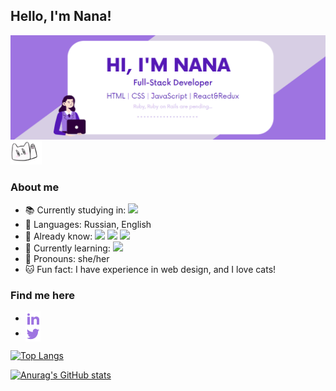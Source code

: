 <h2> Hello, I'm Nana!</h2>
<img align="center" src="/img/header_readme.png">

<img src="/img/hi.gif" width="50" height="40">
<h3>About me</h3>

- 📚 Currently studying in: <img width="70" src="https://img.shields.io/badge/Microverse-blueviolet"><br/>
- 🎤 Languages: Russian, English
- 📕 Already know: <img src="https://img.shields.io/badge/JavaScript-5519B6"/> <img src="https://img.shields.io/badge/React&Redux-3b89a7"/> <img src="https://img.shields.io/badge/SASS-cf649a"/><br/>
- 📖 Currently learning: <img src="https://img.shields.io/badge/Vue.js-42b883"/><br/>
- 🤝 Pronouns: she/her<br/>
- 🐱 Fun fact: I have experience in web design, and I love cats!<br/>

<h3>Find me here</h3>

- <a href="https://www.linkedin.com/in/arina-rodina-144612219/?locale=en_US"><img align="center" src="/img/linkedin-fill.png"></a>
- <a href="https://twitter.com/rdnrn_nana"><img align="center" src="/img/twitter-fill.png"></a>

[![Top Langs](https://github-readme-stats.vercel.app/api/top-langs/?username=rdnrn&layout=compact&theme=buefy)](https://github.com/anuraghazra/github-readme-stats)


[![Anurag's GitHub stats](https://github-readme-stats.vercel.app/api?username=rdnrn&hide=issues,contribs&theme=buefy)](https://github.com/anuraghazra/github-readme-stats)
